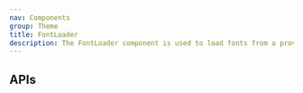 ```yaml
---
nav: Components
group: Theme
title: FontLoader
description: The FontLoader component is used to load fonts from a provided URL. It creates a link element with the given URL and appends it to the document head. This component is a memoized functional component that uses the `useEffect` hook to ensure that the link element is only created once and appended to the document head when the component mounts.
---
```


## APIs

<API></API>
